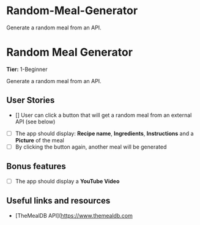 # Random-Meal-Generator
Generate a random meal from an API.
# Random Meal Generator

**Tier:** 1-Beginner

Generate a random meal from an API.

## User Stories

- [] User can click a button that will get a random meal from an external API (see below)
- [ ] The app should display: **Recipe name**, **Ingredients**, **Instructions** and a **Picture** of the meal
- [ ] By clicking the button again, another meal will be generated

## Bonus features

- [ ] The app should display a **YouTube Video**

## Useful links and resources

- [TheMealDB API](https://www.themealdb.com
